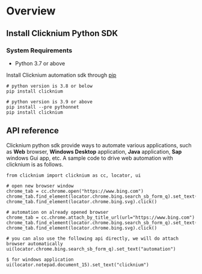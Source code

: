 # Overview  <!-- {docsify-ignore-all} -->

## Install Clicknium Python SDK

### System Requirements​
- Python 3.7 or above  

Install Clicknium automation sdk through [pip](https://pypi.org/project/clicknium/)  

```
# python version is 3.8 or below
pip install clicknium

# python version is 3.9 or above
pip install --pre pythonnet
pip install clicknium
```

## API reference  
Clicknium python sdk provide ways to automate various applications, such as **Web** browser, **Windows Desktop** application, **Java** application, **Sap** windows Gui app, etc. 
A sample code to drive web automation with clicknium is as follows.
```
from clicknium import clicknium as cc, locator, ui

# open new browser window
chrome_tab = cc.chrome.open("https://www.bing.com")
chrome_tab.find_element(locator.chrome.bing.search_sb_form_q).set_text("automation")
chrome_tab.find_element(locator.chrome.bing.svg).click()

# automation on already opened browser
chrome_tab = cc.chrome.attach_by_title_url(url="https://www.bing.com")
chrome_tab.find_element(locator.chrome.bing.search_sb_form_q).set_text("automation")
chrome_tab.find_element(locator.chrome.bing.svg).click()

# you can also use the following api directly, we will do attach browser automatically
ui(locator.chrome.bing.search_sb_form_q).set_text("automation")

$ for windows application
ui(locator.notepad.document_15).set_text("clicknium")

```
